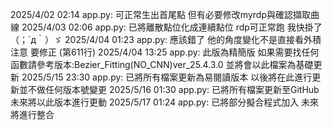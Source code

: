 2025/4/02 02:14 app.py: 可正常生出首尾點 但有必要修改myrdp與確認擷取曲線
2025/4/03 02:06 app.py: 已將離散點位化成連續點位 rdp可正常跑 我快掛了（；´д｀）ゞ
2025/4/04 01:23 app.py: 應該錯了 他的角度變化不是直接看外積 注意 要修正 (第611行)
2025/4/04 13:25 app.py: 此版為精簡版 如果需要找任何函數請參考版本:Bezier_Fitting(NO_CNN)ver_25.4.3.0
                        並將會以此檔案為基礎更新
2025/5/15 23:30 app.py: 已將所有檔案更新為易閱讀版本 以後將在此進行更新並不做任何版本號變更
2025/5/16 01:30 app.py: 已將所有檔案更新至GitHub 未來將以此版本進行更動
2025/5/17 01:24 app.py: 已將部分擬合程式加入 未來將進行整合
